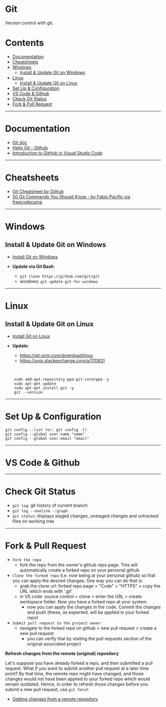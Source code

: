 # Git

Version control with git.

Contents
=======================

* [Documentation](#documentation)
* [Cheatsheets](#cheatsheets)    
* [Windows](#windows)
    * [Install & Update Git on Windows](#install--update-git-on-windows)
* [Linux](#linux)
    * [Install & Update Git on Linux](#install--update-git-on-linux)
* [Set Up & Configuration](#set-up--configuration)
* [VS Code & Github](vs-code--github)
* [Check Git Status](#check-git-status)
* [Fork & Pull Request](#fork--pull-request)

------

# Documentation

* [Git doc](https://git-scm.com/)
* [Hello Git - Github](https://docs.github.com/en/get-started/quickstart/hello-world)
* [Introduction to GitHub in Visual Studio Code](https://docs.microsoft.com/en-us/learn/modules/introduction-to-github-visual-studio-code/)

-------

# Cheatsheets

* [Git Cheatsheet by Github](https://training.github.com/downloads/github-git-cheat-sheet/)
* [50 Git Commands You Should Know - by Fabio Pacific via freecodecamp](https://www.freecodecamp.org/news/git-cheat-sheet/?fbclid=IwAR3LGtnWpYV6xbM0yUKFVfFcfWIrEDJraf9h51ACtO4VmTEejz1nS-NTJsM)

------

# Windows
## Install & Update Git on Windows
* [Install Git on Windows](https://www.atlassian.com/git/tutorials/install-git#windows)

* **Update via Git Bash**: 
    * `git clone https://github.com/git/git`
    * windows: `git update-git-for-windows`

------

# Linux
## Install & Update Git on Linux

* [Install Git on Linux](https://www.atlassian.com/git/tutorials/install-git#linux)

* **Update**:

    * https://git-scm.com/download/linux
    * https://unix.stackexchange.com/a/170831

<br>        

        sudo add-apt-repository ppa:git-core/ppa -y
        sudo apt-get update
        sudo apt-get install git -y
        git --version

------

# Set Up & Configuration

    git config --list (or: git config -l)
    git config --global user.name "name"
    git config --global user.email "email"

------

# VS Code & Github

------

# Check Git Status
* `git log`: git history of current branch
* `git log --oneline --graph`
* `git status`: displays staged changes, unstaged changes and untracked files on working tree

------

# Fork & Pull Request
* `Fork the repo`
    * fork the repo from the owner's github repo page. This will automatically create a forked repo on your personal github
* `Clone the forked repo` (i.e. now being at your personal github) so that you can apply the desired changes. One way you can do that is:
    * grab the clone url: forked repo page > "Code" > "HTTPS" > copy the URL which ends with '.git'
    * in VS code: source control > clone > enter the URL > create workspace folder. Now you have a forked repo at your system
        * now you can apply the changes in the code. Commit the changes and push (these, as expected, will be applied in your forked repo)
* `Submit pull request to the project owner`      
    * navigate to the forked repo on github > new pull request > create a new pull request
        * you can verify that by visiting the pull requests section of the original associated project

**Refresh changes from the remote (original) repository**

Let's suppose you have already forked a repo, and then submitted a pull request. What if you want to submit another pull request at a later time point? By that time, the remote repo might have changed, and those changes would not have been applied to your forked repo which would remain outdated. Hence, in order to refresh those changes before you submit a new pull request, use `git fetch`

* [Getting changes from a remote repository](https://docs.github.com/en/get-started/using-git/getting-changes-from-a-remote-repository)
